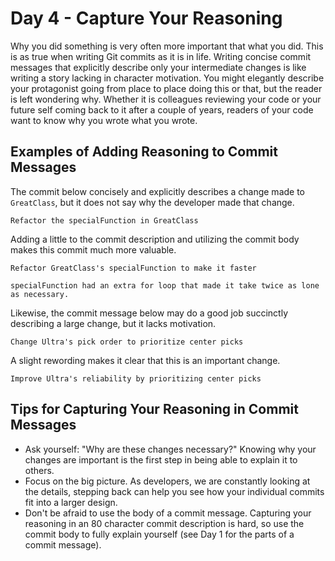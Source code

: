 # Day 4 - Capture Your Reasoning
Why you did something is very often more important that what you did. This is as true when writing Git commits as it is in life. Writing concise commit messages that explicitly describe only your intermediate changes is like writing a story lacking in character motivation. You might elegantly describe your protagonist going from place to place doing this or that, but the reader is left wondering why. Whether it is colleagues reviewing your code or your future self coming back to it after a couple of years, readers of your code want to know why you wrote what you wrote.

## Examples of Adding Reasoning to Commit Messages
The commit below concisely and explicitly describes a change made to `GreatClass`, but it does not say why the developer made that change.
```
Refactor the specialFunction in GreatClass
```

Adding a little to the commit description and utilizing the commit body makes this commit much more valuable.
```
Refactor GreatClass's specialFunction to make it faster

specialFunction had an extra for loop that made it take twice as lone as necessary.
```

Likewise, the commit message below may do a good job succinctly describing a large change, but it lacks motivation.
```
Change Ultra's pick order to prioritize center picks
```

A slight rewording makes it clear that this is an important change.
```
Improve Ultra's reliability by prioritizing center picks
```

## Tips for Capturing Your Reasoning in Commit Messages
- Ask yourself: "Why are these changes necessary?" Knowing why your changes are important is the first step in being able to explain it to others.
- Focus on the big picture. As developers, we are constantly looking at the details, stepping back can help you see how your individual commits fit into a larger design.
- Don't be afraid to use the body of a commit message. Capturing your reasoning in an 80 character commit description is hard, so use the commit body to fully explain yourself (see Day 1 for the parts of a commit message).